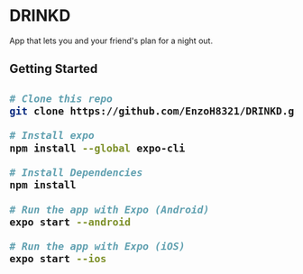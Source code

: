 # DRINKD
App that lets you and your friend's plan for a night out. 


<h2>Getting Started<h2>

```bash
# Clone this repo
git clone https://github.com/EnzoH8321/DRINKD.git && cd drinkdapp

# Install expo
npm install --global expo-cli

# Install Dependencies
npm install

# Run the app with Expo (Android)
expo start --android

# Run the app with Expo (iOS)
expo start --ios
```
